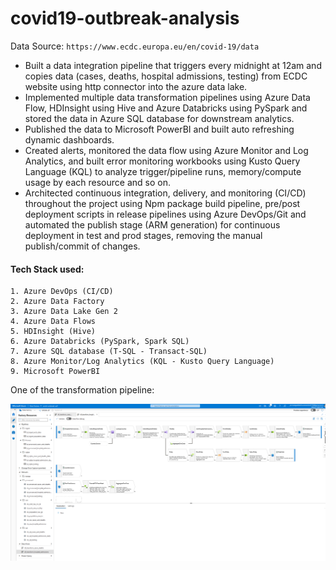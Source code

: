 # covid19-outbreak-analysis

Data Source:
``https://www.ecdc.europa.eu/en/covid-19/data``
* Built a data integration pipeline that triggers every midnight at 12am and copies data (cases, deaths, hospital admissions, testing) from ECDC website using http connector into the azure data lake.
* Implemented multiple data transformation pipelines using Azure Data Flow, HDInsight using Hive and Azure Databricks using PySpark and stored the data in Azure SQL database for downstream analytics.
* Published the data to Microsoft PowerBI and built auto refreshing dynamic dashboards.
* Created alerts, monitored the data flow using Azure Monitor and Log Analytics, and built error monitoring workbooks using Kusto Query Language (KQL) to analyze trigger/pipeline runs, memory/compute usage by each resource and so on.
* Architected continuous integration, delivery, and monitoring (CI/CD) throughout the project using Npm package build pipeline, pre/post deployment scripts in release pipelines using Azure DevOps/Git and automated the publish stage (ARM generation) for continuous deployment in test and prod stages, removing the manual publish/commit of changes. 

#### Tech Stack used:

```
1. Azure DevOps (CI/CD)
2. Azure Data Factory
3. Azure Data Lake Gen 2
4. Azure Data Flows
5. HDInsight (Hive)
6. Azure Databricks (PySpark, Spark SQL)
7. Azure SQL database (T-SQL - Transact-SQL)
8. Azure Monitor/Log Analytics (KQL - Kusto Query Language)
9. Microsoft PowerBI
```

One of the transformation pipeline:

![alt text](hospital-data-transformation-pipeline.png)
